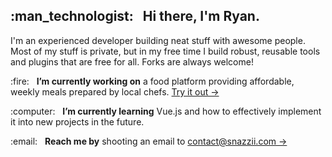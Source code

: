 <h2>:man_technologist: &nbsp; Hi there, I'm Ryan.</h2>
<p>I'm an experienced developer building neat stuff with awesome people.  Most of my stuff is private, but in my free time I build robust, reusable tools and plugins that are free for all.  Forks are always welcome!</p>
<p>:fire: &nbsp; <strong>I’m currently working on</strong> a food platform providing affordable, weekly meals prepared by local chefs.  <a href="https://www.mealbrowse.com">Try it out &rarr;</a></p>
<p>:computer: &nbsp; <strong>I’m currently learning</strong> Vue.js and how to effectively implement it into new projects in the future.</p>
<p>:email: &nbsp; <strong>Reach me by</strong> shooting an email to <a href="mailto:contact@snazzii.com">contact@snazzii.com &rarr;</a></p>
